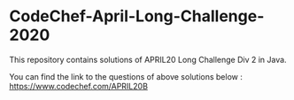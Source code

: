 # CodeChef-April-Long-Challenge-2020
This repository contains solutions of APRIL20 Long Challenge Div 2 in Java.

You can find the link to the questions of above solutions below : 
https://www.codechef.com/APRIL20B
